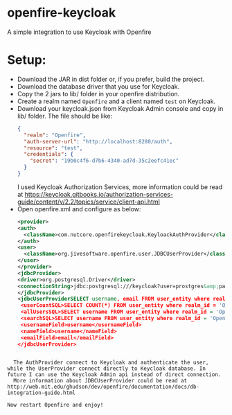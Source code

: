 # openfire-keycloak
A simple integration to use Keycloak with Openfire

# Setup:

* Download the JAR in dist folder or, if you prefer, build the project.
* Download the database driver that you use for Keycloak.
* Copy the 2 jars to lib/ folder in your openfire distribution.
* Create a realm named `Openfire` and a client named `test` on Keycloak.
* Download your keycloak.json from Keycloak Admin console and copy in lib/ folder. The file should be like:  
  ```json
  {
    "realm": "Openfire",
    "auth-server-url": "http://localhost:8280/auth",
    "resource": "test",
    "credentials": {
      "secret": "19b0c4f6-d7b6-4340-ad7d-35c2eefc41ec"
    }
  }
  ```  
  I used Keycloak Authorization Services, more information could be read at https://keycloak.gitbooks.io/authorization-services-guide/content/v/2.2/topics/service/client-api.html
* Open openfire.xml and configure as below:  
    ```xml
  <provider>
    <auth>
      <className>com.nutcore.openfirekeycloak.KeyloackAuthProvider</className>
    </auth>
    <user>
      <className>org.jivesoftware.openfire.user.JDBCUserProvider</className>
    </user>
  </provider>
  <jdbcProvider>
    <driver>org.postgresql.Driver</driver>
    <connectionString>jdbc:postgresql:///keycloak?user=prostgres&amp;password=admin</connectionString>
  </jdbcProvider>
  <jdbcUserProviderSELECT username, email FROM user_entity where realm_id = 'Openfire' and username=?</loadUserSQL>
     <userCountSQL>SELECT COUNT(*) FROM user_entity where realm_id = 'Openfire'</userCountSQL>
     <allUsersSQL>SELECT username FROM user_entity where realm_id = 'Openfire'</allUsersSQL>
     <searchSQL>SELECT username FROM user_entity where realm_id = 'Openfire' and</searchSQL>
     <usernameField>username</usernameField>
     <nameField>username</nameField>
     <emailField>email</emailField>
  </jdbcUserProvider>
```

  The AuthProvider connect to Keycloak and authenticate the user, while the UserProvider connect directly to Keycloak database. In future I can use the Keycloak Admin api instead of direct connection. 
  More information about JDBCUserProvider could be read at http://web.mit.edu/ghudson/dev/openfire/documentation/docs/db-integration-guide.html

Now restart Openfire and enjoy!
